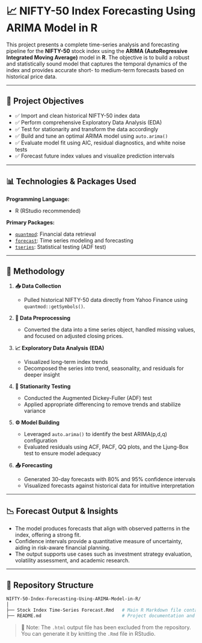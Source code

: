 # 📈 NIFTY-50 Index Forecasting Using ARIMA Model in R

This project presents a complete time-series analysis and forecasting pipeline for the **NIFTY-50** stock index using the **ARIMA (AutoRegressive Integrated Moving Average)** model in **R**. The objective is to build a robust and statistically sound model that captures the temporal dynamics of the index and provides accurate short- to medium-term forecasts based on historical price data.

---

## 🎯 Project Objectives

* ✅ Import and clean historical NIFTY-50 index data
* ✅ Perform comprehensive Exploratory Data Analysis (EDA)
* ✅ Test for stationarity and transform the data accordingly
* ✅ Build and tune an optimal ARIMA model using `auto.arima()`
* ✅ Evaluate model fit using AIC, residual diagnostics, and white noise tests
* ✅ Forecast future index values and visualize prediction intervals

---

## 📊 Technologies & Packages Used

**Programming Language:**

* R (RStudio recommended)

**Primary Packages:**

* [`quantmod`](https://cran.r-project.org/web/packages/quantmod/index.html): Financial data retrieval
* [`forecast`](https://pkg.robjhyndman.com/forecast/): Time series modeling and forecasting
* [`tseries`](https://cran.r-project.org/web/packages/tseries/index.html): Statistical testing (ADF test)


---

## 🔬 Methodology

1. **📥 Data Collection**

   * Pulled historical NIFTY-50 data directly from Yahoo Finance using `quantmod::getSymbols()`.

2. **🧹 Data Preprocessing**

   * Converted the data into a time series object, handled missing values, and focused on adjusted closing prices.

3. **📈 Exploratory Data Analysis (EDA)**

   * Visualized long-term index trends
   * Decomposed the series into trend, seasonality, and residuals for deeper insight

4. **🧾 Stationarity Testing**

   * Conducted the Augmented Dickey-Fuller (ADF) test
   * Applied appropriate differencing to remove trends and stabilize variance

5. **⚙️ Model Building**

   * Leveraged `auto.arima()` to identify the best ARIMA(p,d,q) configuration
   * Evaluated residuals using ACF, PACF, QQ plots, and the Ljung-Box test to ensure model adequacy

6. **📤 Forecasting**

   * Generated 30-day forecasts with 80% and 95% confidence intervals
   * Visualized forecasts against historical data for intuitive interpretation

---

## 📉 Forecast Output & Insights

* The model produces forecasts that align with observed patterns in the index, offering a strong fit.
* Confidence intervals provide a quantitative measure of uncertainty, aiding in risk-aware financial planning.
* The output supports use cases such as investment strategy evaluation, volatility assessment, and academic research.

---

## 📁 Repository Structure

```bash
NIFTY-50-Index-Forecasting-Using-ARIMA-Model-in-R/
│
├── Stock Index Time-Series Forecast.Rmd   # Main R Markdown file containing analysis and code
├── README.md                              # Project documentation and overview
```

> 📝 Note: The `.html` output file has been excluded from the repository. You can generate it by knitting the `.Rmd` file in RStudio.

